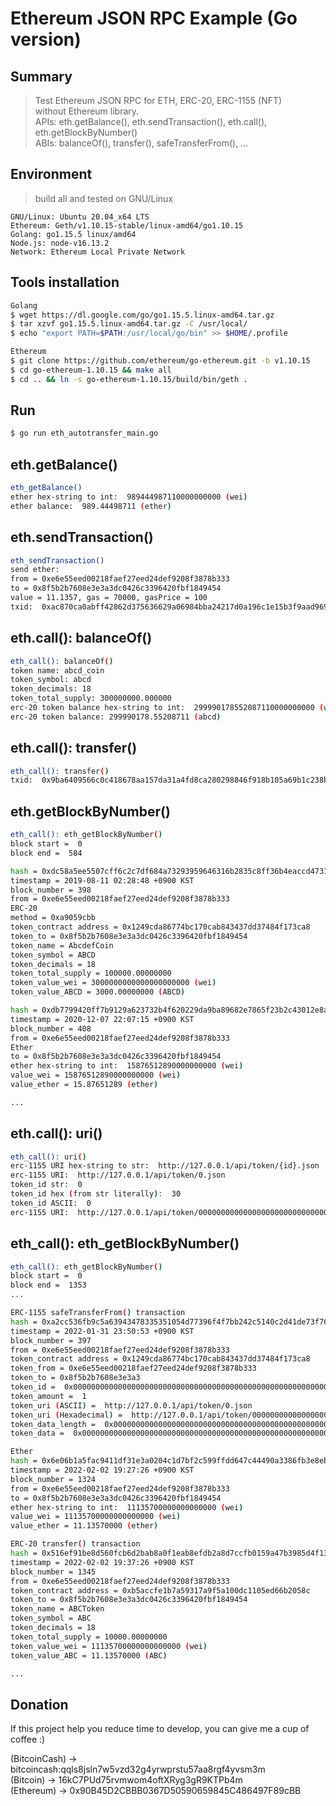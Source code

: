 # Ethereum JSON RPC Example (Go version)


Summary
----------
> Test Ethereum JSON RPC for ETH, ERC-20, ERC-1155 (NFT) </br>
> without Ethereum library. </br>
> APIs: eth.getBalance(), eth.sendTransaction(), eth.call(), eth.getBlockByNumber() </br>
> ABIs: balanceOf(), transfer(), safeTransferFrom(), ... </br>


Environment
----------
> build all and tested on GNU/Linux

    GNU/Linux: Ubuntu 20.04_x64 LTS
    Ethereum: Geth/v1.10.15-stable/linux-amd64/go1.10.15
    Golang: go1.15.5 linux/amd64
    Node.js: node-v16.13.2
    Network: Ethereum Local Private Network


Tools installation
----------
```sh
Golang
$ wget https://dl.google.com/go/go1.15.5.linux-amd64.tar.gz
$ tar xzvf go1.15.5.linux-amd64.tar.gz -C /usr/local/
$ echo "export PATH=$PATH:/usr/local/go/bin" >> $HOME/.profile

Ethereum
$ git clone https://github.com/ethereum/go-ethereum.git -b v1.10.15
$ cd go-ethereum-1.10.15 && make all
$ cd .. && ln -s go-ethereum-1.10.15/build/bin/geth .
```


Run
----------
```sh
$ go run eth_autotransfer_main.go
```


eth.getBalance()
----------
```sh
eth_getBalance()
ether hex-string to int:  989444987110000000000 (wei)
ether balance:  989.44498711 (ether)
```


eth.sendTransaction()
----------
```sh
eth_sendTransaction()
send ether:
from = 0xe6e55eed00218faef27eed24def9208f3878b333
to = 0x8f5b2b7608e3e3a3dc0426c3396420fbf1849454
value = 11.1357, gas = 70000, gasPrice = 100
txid:  0xac870ca0abff42862d375636629a06984bba24217d0a196c1e15b3f9aad969b9
```


eth.call(): balanceOf()
----------
```sh
eth_call(): balanceOf()
token name: abcd_coin
token_symbol: abcd
token_decimals: 18
token_total_supply: 300000000.000000
erc-20 token balance hex-string to int:  299990178552087110000000000 (wei)
erc-20 token balance: 299990178.55208711 (abcd)
```


eth.call(): transfer()
----------
```sh
eth_call(): transfer()
txid:  0x9ba6409566c0c418678aa157da31a4fd8ca280298846f918b105a69b1c238be1
```


eth.getBlockByNumber()
----------
```sh
eth_call(): eth_getBlockByNumber()
block start =  0
block end =  584

hash = 0xdc58a5ee5507cff6c2c7df684a73293959646316b2835c8ff36b4eaccd4731af
timestamp = 2019-08-11 02:28:48 +0900 KST
block_number = 398
from = 0xe6e55eed00218faef27eed24def9208f3878b333
ERC-20
method = 0xa9059cbb
token_contract address = 0x1249cda86774bc170cab843437dd37484f173ca8
token_to = 0x8f5b2b7608e3e3a3dc0426c3396420fbf1849454
token_name = AbcdefCoin
token_symbol = ABCD
token_decimals = 18
token_total_supply = 100000.00000000
token_value_wei = 3000000000000000000000 (wei)
token_value_ABCD = 3000.00000000 (ABCD)

hash = 0xdb7799420ff7b9129a623732b4f620229da9ba89682e7865f23b2c43012e8a5f
timestamp = 2020-12-07 22:07:15 +0900 KST
block_number = 408
from = 0xe6e55eed00218faef27eed24def9208f3878b333
Ether
to = 0x8f5b2b7608e3e3a3dc0426c3396420fbf1849454
ether hex-string to int:  15876512890000000000 (wei)
value_wei = 15876512890000000000 (wei)
value_ether = 15.87651289 (ether)

...
```


eth.call(): uri()
----------
```sh
eth_call(): uri()
erc-1155 URI hex-string to str:  http://127.0.0.1/api/token/{id}.json
erc-1155 URI:  http://127.0.0.1/api/token/0.json
token_id str:  0
token_id hex (from str literally):  30
token_id ASCII:  0
erc-1155 URI:  http://127.0.0.1/api/token/0000000000000000000000000000000000000000000000000000000000000030.json
```


eth_call(): eth_getBlockByNumber()
----------
```sh
eth_call(): eth_getBlockByNumber()
block start =  0
block end =  1353
...

ERC-1155 safeTransferFrom() transaction
hash = 0xa2cc536fb9c5a63943478335351054d77396f4f7bb242c5140c2d41de73f76c6
timestamp = 2022-01-31 23:50:53 +0900 KST
block_number = 397
from = 0xe6e55eed00218faef27eed24def9208f3878b333
token_contract address = 0x1249cda86774bc170cab843437dd37484f173ca8
token_from = 0xe6e55eed00218faef27eed24def9208f3878b333
token_to = 0x8f5b2b7608e3e3a3
token_id =  0x0000000000000000000000000000000000000000000000000000000000000000
token_amount =  1
token_uri (ASCII) =  http://127.0.0.1/api/token/0.json
token_uri (Hexadecimal) =  http://127.0.0.1/api/token/0000000000000000000000000000000000000000000000000000000000000030.json
token_data_length =  0x00000000000000000000000000000000000000000000000000000000000000a0
token_data =  0x0000000000000000000000000000000000000000000000000000000000000000

Ether
hash = 0x6e06b1a5fac9411df31e3a0204c1d7bf2c599ffdd647c44490a3386fb3e8eb44
timestamp = 2022-02-02 19:27:26 +0900 KST
block_number = 1324
from = 0xe6e55eed00218faef27eed24def9208f3878b333
to = 0x8f5b2b7608e3e3a3dc0426c3396420fbf1849454
ether hex-string to int:  11135700000000000000 (wei)
value_wei = 11135700000000000000 (wei)
value_ether = 11.13570000 (ether)

ERC-20 transfer() transaction
hash = 0x516ef91be8d560fcb6d2bab8a0f1eab8efdb2a8d7ccfb0159a47b3985d4f13e6
timestamp = 2022-02-02 19:37:26 +0900 KST
block_number = 1345
from = 0xe6e55eed00218faef27eed24def9208f3878b333
token_contract address = 0xb5accfe1b7a59317a9f5a100dc1105ed66b2058c
token_to = 0x8f5b2b7608e3e3a3dc0426c3396420fbf1849454
token_name = ABCToken
token_symbol = ABC
token_decimals = 18
token_total_supply = 10000.00000000
token_value_wei = 11135700000000000000 (wei)
token_value_ABC = 11.13570000 (ABC)

...
```



## Donation
If this project help you reduce time to develop, you can give me a cup of coffee :)

(BitcoinCash) -> bitcoincash:qqls8jsln7w5vzd32g4yrwprstu57aa8rgf4yvsm3m <br>
(Bitcoin) -> 16kC7PUd75rvmwom4oftXRyg3gR9KTPb4m <br>
(Ethereum) -> 0x90B45D2CBBB0367D50590659845C486497F89cBB <br>


